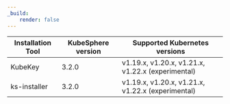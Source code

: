 ```yaml
---
_build:
    render: false
---
```


| Installation Tool | KubeSphere version | Supported Kubernetes versions                                |
| ----------------- | ------------------ | ------------------------------------------------------------ |
| KubeKey           | 3.2.0             | v1.19.x, v1.20.x, v1.21.x, v1.22.x (experimental) |
| ks-installer      | 3.2.0             | v1.19.x, v1.20.x, v1.21.x, v1.22.x (experimental)                          |

